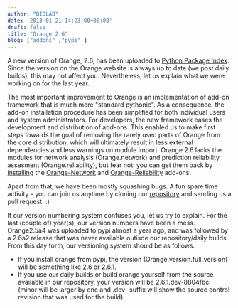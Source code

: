 ```yaml
---
author: "BIOLAB"
date: '2013-01-21 14:23:00+00:00'
draft: false
title: "Orange 2.6"
blog: ["addons" ,"pypi" ]
---
```


A new version of Orange, 2.6, has been uploaded to [Python Package Index](http://pypi.python.org/pypi/Orange/2.6/). Since the version on the Orange website is always up to date (we post daily builds), this may not affect you. Nevertheless, let us explain what we were working on for the last year.

The most important improvement to Orange is an implementation of add-on framework that is much more "standard pythonic". As a consequence, the add-on installation procedure has been simplified for both individual users and system administrators. For developers, the new framework eases the development and distribution of add-ons. This enabled us to make first steps towards the goal of removing the rarely used parts of Orange from the core distribution, which will ultimately result in less external dependencies and less warnings on module import. Orange 2.6 lacks the modules for network analysis (Orange.network) and prediction reliability assesment (Orange.reliability), but fear not: you can get them back by [installing](/blog/2012/11/30/the-easy-way-to-install-add-ons/) the [Orange-Network](http://pypi.python.org/pypi/Orange-Network) and [Orange-Reliability](http://pypi.python.org/pypi/Orange-Reliability) add-ons.

Apart from that, we have been mostly squashing bugs. A fun spare time activity - you can join us anytime by cloning our [repository](https://bitbucket.org/biolab/orange/) and sending us a pull request. :)

If our version numbering system confuses you, let us try to explain. For the last (couple of) year(s), our version numbers have been a mess. Orange2.5a4 was uploaded to pypi almost a year ago, and was followed by a 2.6a2 release that was never available outisde our repository/daily builds. From this day forth, our versioning system should be as follows.


* If you install orange from pypi, the version (Orange.version.full_version) will be something like 2.6 or 2.6.1.
* If you use our daily builds or build orange yourself from the source available in our repository, your version will be 2.6.1.dev-8804fbc. (minor will be larger by one and .dev- suffix will show the source control revision that was used for the build)

